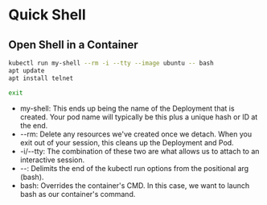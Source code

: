 # Quick Shell

## Open Shell in a Container

```sh
kubectl run my-shell --rm -i --tty --image ubuntu -- bash
apt update
apt install telnet

exit
```

- my-shell: This ends up being the name of the Deployment that is created. Your pod name will typically be this plus a unique hash or ID at the end.
- --rm: Delete any resources we've created once we detach. When you exit out of your session, this cleans up the Deployment and Pod.
- -i/--tty: The combination of these two are what allows us to attach to an interactive session.
- --: Delimits the end of the kubectl run options from the positional arg (bash).
- bash: Overrides the container's CMD. In this case, we want to launch bash as our container's command.

